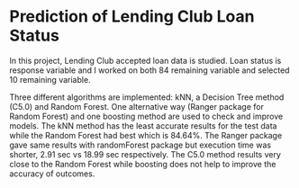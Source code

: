 # Prediction of Lending Club Loan Status

In this project, Lending Club accepted loan data is studied. Loan status is response variable and I worked on both 84 remaining variable and selected 10 remaining variable.

Three different algorithms are implemented: kNN, a Decision Tree method (C5.0) and Random Forest. One alternative way (Ranger package for Random Forest) and one boosting method are used to check and improve models. The kNN method has the least accurate results for the test data while the Random Forest had best which is 84.64%. The Ranger package gave same results with randomForest package but execution time was shorter, 2.91 sec vs 18.99 sec respectively. The C5.0 method results very close to the Random Forest while boosting does not help to improve the accuracy of outcomes. 
